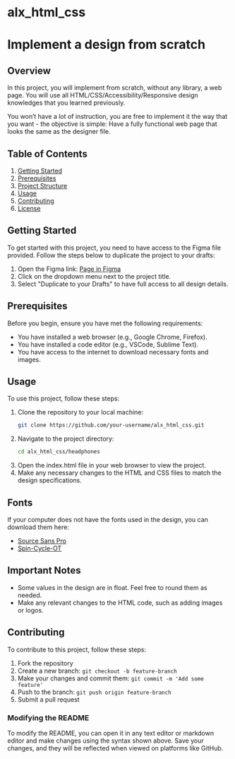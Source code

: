 # alx_html_css

# Implement a design from scratch

## Overview

In this project, you will implement from scratch, without any library, a web page. You will use all HTML/CSS/Accessibility/Responsive design knowledges that you learned previously.

You won’t have a lot of instruction, you are free to implement it the way that you want - the objective is simple: Have a fully functional web page that looks the same as the designer file.

## Table of Contents
1. [Getting Started](#getting-started)
2. [Prerequisites](#prerequisites)
3. [Project Structure](#project-structure)
4. [Usage](#usage)
5. [Contributing](#contributing)
6. [License](#license)

## Getting Started

To get started with this project, you need to have access to the Figma file provided. Follow the steps below to duplicate the project to your drafts:

1. Open the Figma link: [Page in Figma](https://intranet.alxswe.com/rltoken/Sh2bjjzliJAnMerEI6I2hQ)
2. Click on the dropdown menu next to the project title.
3. Select "Duplicate to your Drafts" to have full access to all design details.

## Prerequisites

Before you begin, ensure you have met the following requirements:

- You have installed a web browser (e.g., Google Chrome, Firefox).
- You have installed a code editor (e.g., VSCode, Sublime Text).
- You have access to the internet to download necessary fonts and images.



## Usage

To use this project, follow these steps:

1. Clone the repository to your local machine:
   ```sh
   git clone https://github.com/your-username/alx_html_css.git
2. Navigate to the project directory:
    ```sh
    cd alx_html_css/headphones
3. Open the index.html file in your web browser to view the project.
4. Make any necessary changes to the HTML and CSS files to match the design specifications.
## Fonts
If your computer does not have the fonts used in the design, you can download them here:
- [Source Sans Pro](https://intranet.alxswe.com/rltoken/dIzvSCd7pc-TvhbPzIZFtA)
- [Spin-Cycle-OT](https://intranet.alxswe.com/rltoken/2GiLUC7TtmTQTAnS1dlPKQ)
## Important Notes
- Some values in the design are in float. Feel free to round them as needed.
- Make any relevant changes to the HTML code, such as adding images or logos.
## Contributing
To contribute to this project, follow these steps:
1. Fork the repository
2. Create a new branch: `git checkout -b feature-branch`
3. Make your changes and commit them: `git commit -m 'Add some feature'`
4. Push to the branch: `git push origin feature-branch`
5. Submit a pull request
### Modifying the README
To modify the README, you can open it in any text editor or markdown editor and make changes using the syntax shown above. Save your changes, and they will be reflected when viewed on platforms like GitHub.